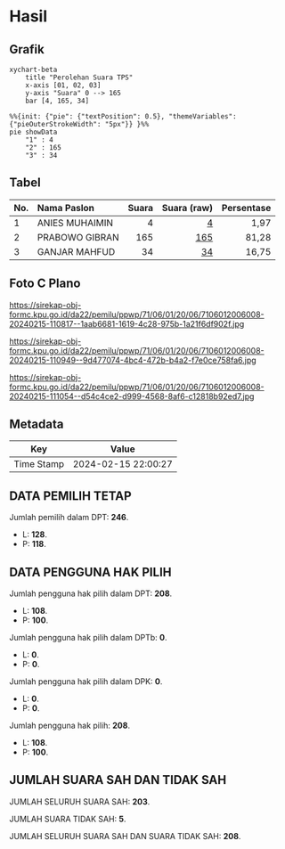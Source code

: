 # Hasil

## Grafik

```mermaid
xychart-beta
    title "Perolehan Suara TPS"
    x-axis [01, 02, 03]
    y-axis "Suara" 0 --> 165
    bar [4, 165, 34]
```

```mermaid
%%{init: {"pie": {"textPosition": 0.5}, "themeVariables": {"pieOuterStrokeWidth": "5px"}} }%%
pie showData
    "1" : 4
    "2" : 165
    "3" : 34
```

## Tabel

| No. | Nama Paslon    | Suara | Suara (raw) | Persentase |
|:--- |:-------------- | -----:| -----------:| ----------:|
| 1   | ANIES MUHAIMIN | 4     | [4][p-1]    | 1,97       |
| 2   | PRABOWO GIBRAN | 165   | [165][p-2]  | 81,28      |
| 3   | GANJAR MAHFUD  | 34    | [34][p-3]   | 16,75      |


[p-1]: https://github.com/gigit-pemilu/pemilu-2024-71-sulawesi-utara/blob/main/pilpres/hitung-suara/sub/71-sulawesi-utara/sub/06-minahasa-utara/sub/01-kema/sub/2006-kema-ii/sub/008-tps/sub/paslon-1.txt
[p-2]: https://github.com/gigit-pemilu/pemilu-2024-71-sulawesi-utara/blob/main/pilpres/hitung-suara/sub/71-sulawesi-utara/sub/06-minahasa-utara/sub/01-kema/sub/2006-kema-ii/sub/008-tps/sub/paslon-2.txt
[p-3]: https://github.com/gigit-pemilu/pemilu-2024-71-sulawesi-utara/blob/main/pilpres/hitung-suara/sub/71-sulawesi-utara/sub/06-minahasa-utara/sub/01-kema/sub/2006-kema-ii/sub/008-tps/sub/paslon-3.txt

## Foto C Plano

https://sirekap-obj-formc.kpu.go.id/da22/pemilu/ppwp/71/06/01/20/06/7106012006008-20240215-110817--1aab6681-1619-4c28-975b-1a21f6df902f.jpg

https://sirekap-obj-formc.kpu.go.id/da22/pemilu/ppwp/71/06/01/20/06/7106012006008-20240215-110949--9d477074-4bc4-472b-b4a2-f7e0ce758fa6.jpg

https://sirekap-obj-formc.kpu.go.id/da22/pemilu/ppwp/71/06/01/20/06/7106012006008-20240215-111054--d54c4ce2-d999-4568-8af6-c12818b92ed7.jpg


## Metadata

| Key        | Value               |
| ---------- | ------------------- |
| Time Stamp | 2024-02-15 22:00:27 |


## DATA PEMILIH TETAP

Jumlah pemilih dalam DPT: **246**.
 * L: **128**.
 * P: **118**.

## DATA PENGGUNA HAK PILIH

Jumlah pengguna hak pilih dalam DPT: **208**.
 * L: **108**.
 * P: **100**.

Jumlah pengguna hak pilih dalam DPTb: **0**.
 * L: **0**.
 * P: **0**.

Jumlah pengguna hak pilih dalam DPK: **0**.
 * L: **0**.
 * P: **0**.

Jumlah pengguna hak pilih: **208**.
 * L: **108**.
 * P: **100**.

## JUMLAH SUARA SAH DAN TIDAK SAH

JUMLAH SELURUH SUARA SAH: **203**.

JUMLAH SUARA TIDAK SAH: **5**.

JUMLAH SELURUH SUARA SAH DAN SUARA TIDAK SAH: **208**.


